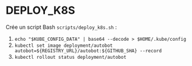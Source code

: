 # DEPLOY_K8S
Crée un script Bash `scripts/deploy_k8s.sh` :
1. `echo "$KUBE_CONFIG_DATA" | base64 --decode > $HOME/.kube/config`
2. `kubectl set image deployment/autobot autobot=${REGISTRY_URL}/autobot:${GITHUB_SHA} --record`
3. `kubectl rollout status deployment/autobot`
